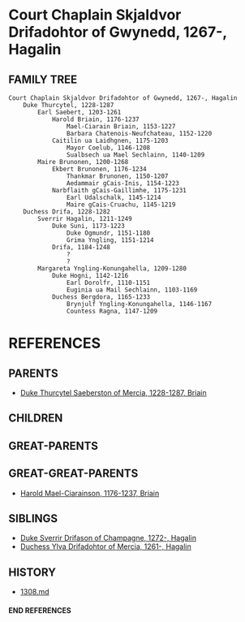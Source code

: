 # Court Chaplain Skjaldvor Drifadohtor of Gwynedd, 1267-, Hagalin

## FAMILY TREE
```
Court Chaplain Skjaldvor Drifadohtor of Gwynedd, 1267-, Hagalin
    Duke Thurcytel, 1228-1287
        Earl Saebert, 1203-1261
            Harold Briain, 1176-1237
                Mael-Ciarain Briain, 1153-1227
                Barbara Chatenois-Neufchateau, 1152-1220
            Caitilin ua Laidhgnen, 1175-1203
                Mayor Coelub, 1146-1208
                Sualbsech ua Mael Sechlainn, 1140-1209
        Maire Brunonen, 1200-1268
            Ekbert Brunonen, 1176-1234
                Thankmar Brunonen, 1150-1207
                Aedammair gCais-Inis, 1154-1223
            Narbflaith gCais-Gaillimhe, 1175-1231
                Earl Udalschalk, 1145-1214
                Maire gCais-Cruachu, 1145-1219
    Duchess Drifa, 1228-1282
        Sverrir Hagalin, 1211-1249
            Duke Suni, 1173-1223
                Duke Ogmundr, 1151-1180
                Grima Yngling, 1151-1214
            Drifa, 1184-1248
                ?
                ?
        Margareta Yngling-Konungahella, 1209-1280
            Duke Hogni, 1142-1216
                Earl Dorolfr, 1110-1151
                Euginia ua Mail Sechlainn, 1103-1169
            Duchess Bergdora, 1165-1233
                Brynjulf Yngling-Konungahella, 1146-1167
                Countess Ragna, 1147-1209
```


# REFERENCES

## PARENTS 
* [Duke Thurcytel Saeberston of Mercia, 1228-1287, Briain](thurcytel_saebertson_1228.md)

## CHILDREN 

## GREAT-PARENTS 

## GREAT-GREAT-PARENTS 
* [Harold Mael-Ciarainson, 1176-1237, Briain](harald_mael-ciarainson_1176.md)
## SIBLINGS

* [Duke Sverrir Drifason of Champagne, 1272-, Hagalin](sverrir_drifason_1272.md)
* [Duchess Ylva Drifadohtor of Mercia, 1261-, Hagalin](ylva_drifadohtor_1261.md)
 
## HISTORY
* [1308.md](../h/1309.md)

#### END REFERENCES
